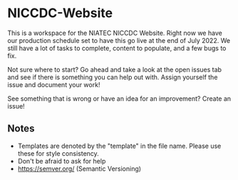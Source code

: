# NICCDC-Website
This is a workspace for the NIATEC NICCDC Website. Right now we have our production schedule set to have this go live at the end of July 2022. We still have a lot of tasks to complete, content to populate, and a few bugs to fix.

Not sure where to start? Go ahead and take a look at the open issues tab and see if there is something you can help out with. Assign yourself the issue and document your work!

See something that is wrong or have an idea for an improvement? Create an issue!

## Notes
- Templates are denoted by the "template" in the file name. Please use these for style consistency.
- Don't be afraid to ask for help
- https://semver.org/ (Semantic Versioning)
